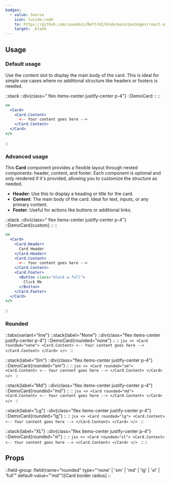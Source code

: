 ```yaml
---
badges:
  - value: Source
    icon: lucide:code
    to: https://github.com/cavadosi/BettrUI/blob/main/packages/react-ui/lib/Card/Card.tsx
    target: _blank
---
```


## Usage

### Default usage

Use the content slot to display the main body of the card. This is ideal for simple use cases where no additional structure like headers or footers is needed.

::stack
  ::div{class=" flex items-center justify-center p-4"}
  ::DemoCard
  ::
  ::
  ```jsx
  <>
    <Card>
      <Card.Content>
        <-- Your content goes here -->
      </Card.Content>
    </Card>
  </>
  ```
::

### Advanced usage

This **Card** component provides a flexible layout through nested components: header, content, and footer. Each component is optional and only rendered if it's provided, allowing you to customize the structure as needed.

- **Header**: Use this to display a heading or title for the card.
- **Content**: The main body of the card. Ideal for text, inputs, or any primary content.
- **Footer**: Useful for actions like buttons or additional links.

::stack
  ::div{class=" flex items-center justify-center p-4"}
  ::DemoCard{custom}
  ::
  ::
  ```jsx
  <>
    <Card>
      <Card.Header>
        Card Header
      </Card.Header>
      <Card.Content>
        <-- Your content goes here -->
      </Card.Content>
      <Card.Footer>
        <Button class="block w-full">
          Click Me
        </Button>
      </Card.Footer>
    </Card>
  </>
  ```
::

### Rounded

::tabs{variant="line"}
  ::stack{label="None"}
    ::div{class="flex items-center justify-center p-4"}
    ::DemoCard{rounded="none"}
    ::
    ::
    ```jsx
    <>
      <Card rounded="none">
        <Card.Content>
          <-- Your content goes here -->
        </Card.Content>
      </Card>
    </>
    ```
  ::

  ::stack{label="Sm"}
    ::div{class="flex items-center justify-center p-4"}
    ::DemoCard{rounded="sm"}
    ::
    ::
    ```jsx
    <>
      <Card rounded="sm">
        <Card.Content>
          <-- Your content goes here -->
        </Card.Content>
      </Card>
    </>
    ```
  ::

  ::stack{label="Md"}
    ::div{class="flex items-center justify-center p-4"}
    ::DemoCard{rounded="md"}
    ::
    ::
    ```jsx
    <>
      <Card rounded="md">
        <Card.Content>
          <-- Your content goes here -->
        </Card.Content>
      </Card>
    </>
    ```
  ::

  ::stack{label="Lg"}
    ::div{class="flex items-center justify-center p-4"}
    ::DemoCard{rounded="lg"}
    ::
    ::
    ```jsx
    <>
      <Card rounded="lg">
        <Card.Content>
          <-- Your content goes here -->
        </Card.Content>
      </Card>
    </>
    ```
  ::

  ::stack{label="XL"}
    ::div{class="flex items-center justify-center p-4"}
    ::DemoCard{rounded="xl"}
    ::
    ::
    ```jsx
    <>
      <Card rounded="xl">
        <Card.Content>
          <-- Your content goes here -->
        </Card.Content>
      </Card>
    </>
    ```
  ::
::

## Props

::field-group
  :field{name="rounded" type="'none' | 'sm' | 'md' | 'lg' | 'xl' | 'full'" default-value="'md'"}[Card border radius]
::